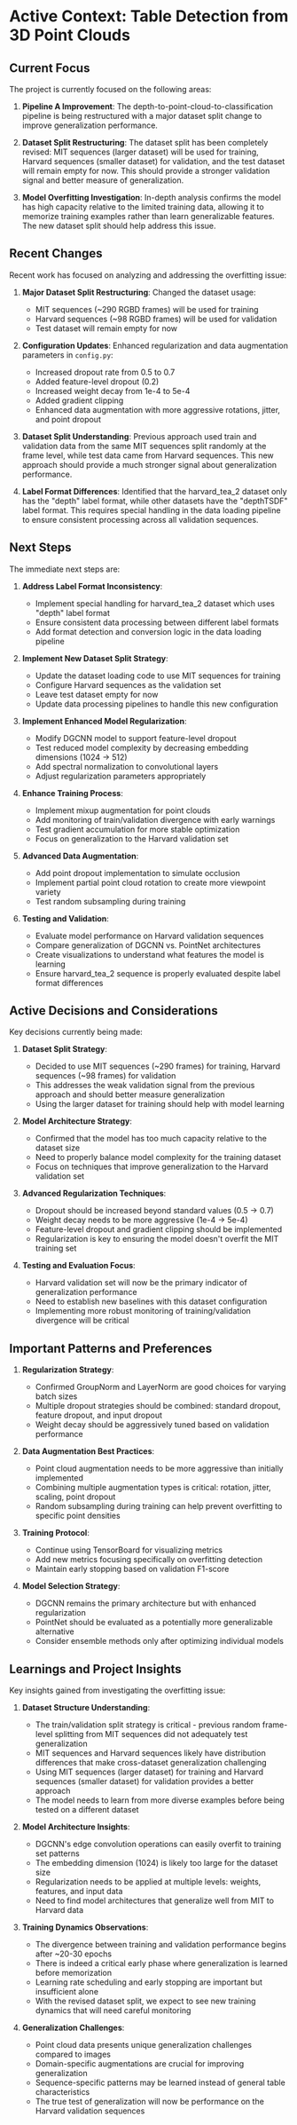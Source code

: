 # Active Context: Table Detection from 3D Point Clouds

## Current Focus

The project is currently focused on the following areas:

1. **Pipeline A Improvement**: The depth-to-point-cloud-to-classification pipeline is being restructured with a major dataset split change to improve generalization performance.

2. **Dataset Split Restructuring**: The dataset split has been completely revised: MIT sequences (larger dataset) will be used for training, Harvard sequences (smaller dataset) for validation, and the test dataset will remain empty for now. This should provide a stronger validation signal and better measure of generalization.

3. **Model Overfitting Investigation**: In-depth analysis confirms the model has high capacity relative to the limited training data, allowing it to memorize training examples rather than learn generalizable features. The new dataset split should help address this issue.

## Recent Changes

Recent work has focused on analyzing and addressing the overfitting issue:

1. **Major Dataset Split Restructuring**: Changed the dataset usage:
   - MIT sequences (~290 RGBD frames) will be used for training
   - Harvard sequences (~98 RGBD frames) will be used for validation
   - Test dataset will remain empty for now
   
2. **Configuration Updates**: Enhanced regularization and data augmentation parameters in `config.py`:
   - Increased dropout rate from 0.5 to 0.7
   - Added feature-level dropout (0.2)
   - Increased weight decay from 1e-4 to 5e-4
   - Added gradient clipping
   - Enhanced data augmentation with more aggressive rotations, jitter, and point dropout

3. **Dataset Split Understanding**: Previous approach used train and validation data from the same MIT sequences split randomly at the frame level, while test data came from Harvard sequences. This new approach should provide a much stronger signal about generalization performance.

4. **Label Format Differences**: Identified that the harvard_tea_2 dataset only has the "depth" label format, while other datasets have the "depthTSDF" label format. This requires special handling in the data loading pipeline to ensure consistent processing across all validation sequences.

## Next Steps

The immediate next steps are:

1. **Address Label Format Inconsistency**:
   - Implement special handling for harvard_tea_2 dataset which uses "depth" label format
   - Ensure consistent data processing between different label formats
   - Add format detection and conversion logic in the data loading pipeline

2. **Implement New Dataset Split Strategy**:
   - Update the dataset loading code to use MIT sequences for training
   - Configure Harvard sequences as the validation set
   - Leave test dataset empty for now
   - Update data processing pipelines to handle this new configuration

2. **Implement Enhanced Model Regularization**:
   - Modify DGCNN model to support feature-level dropout
   - Test reduced model complexity by decreasing embedding dimensions (1024 → 512)
   - Add spectral normalization to convolutional layers
   - Adjust regularization parameters appropriately

3. **Enhance Training Process**:
   - Implement mixup augmentation for point clouds
   - Add monitoring of train/validation divergence with early warnings
   - Test gradient accumulation for more stable optimization
   - Focus on generalization to the Harvard validation set

5. **Advanced Data Augmentation**:
   - Add point dropout implementation to simulate occlusion
   - Implement partial point cloud rotation to create more viewpoint variety
   - Test random subsampling during training

6. **Testing and Validation**:
   - Evaluate model performance on Harvard validation sequences
   - Compare generalization of DGCNN vs. PointNet architectures
   - Create visualizations to understand what features the model is learning
   - Ensure harvard_tea_2 sequence is properly evaluated despite label format differences

## Active Decisions and Considerations

Key decisions currently being made:

1. **Dataset Split Strategy**:
   - Decided to use MIT sequences (~290 frames) for training, Harvard sequences (~98 frames) for validation
   - This addresses the weak validation signal from the previous approach and should better measure generalization
   - Using the larger dataset for training should help with model learning

2. **Model Architecture Strategy**: 
   - Confirmed that the model has too much capacity relative to the dataset size
   - Need to properly balance model complexity for the training dataset
   - Focus on techniques that improve generalization to the Harvard validation set

3. **Advanced Regularization Techniques**:
   - Dropout should be increased beyond standard values (0.5 → 0.7)
   - Weight decay needs to be more aggressive (1e-4 → 5e-4)
   - Feature-level dropout and gradient clipping should be implemented
   - Regularization is key to ensuring the model doesn't overfit the MIT training set

4. **Testing and Evaluation Focus**:
   - Harvard validation set will now be the primary indicator of generalization performance
   - Need to establish new baselines with this dataset configuration
   - Implementing more robust monitoring of training/validation divergence will be critical

## Important Patterns and Preferences

1. **Regularization Strategy**: 
   - Confirmed GroupNorm and LayerNorm are good choices for varying batch sizes
   - Multiple dropout strategies should be combined: standard dropout, feature dropout, and input dropout
   - Weight decay should be aggressively tuned based on validation performance

2. **Data Augmentation Best Practices**:
   - Point cloud augmentation needs to be more aggressive than initially implemented
   - Combining multiple augmentation types is critical: rotation, jitter, scaling, point dropout
   - Random subsampling during training can help prevent overfitting to specific point densities

3. **Training Protocol**:
   - Continue using TensorBoard for visualizing metrics
   - Add new metrics focusing specifically on overfitting detection
   - Maintain early stopping based on validation F1-score

4. **Model Selection Strategy**:
   - DGCNN remains the primary architecture but with enhanced regularization
   - PointNet should be evaluated as a potentially more generalizable alternative
   - Consider ensemble methods only after optimizing individual models

## Learnings and Project Insights

Key insights gained from investigating the overfitting issue:

1. **Dataset Structure Understanding**:
   - The train/validation split strategy is critical - previous random frame-level splitting from MIT sequences did not adequately test generalization
   - MIT sequences and Harvard sequences likely have distribution differences that make cross-dataset generalization challenging
   - Using MIT sequences (larger dataset) for training and Harvard sequences (smaller dataset) for validation provides a better approach
   - The model needs to learn from more diverse examples before being tested on a different dataset

2. **Model Architecture Insights**:
   - DGCNN's edge convolution operations can easily overfit to training set patterns
   - The embedding dimension (1024) is likely too large for the dataset size
   - Regularization needs to be applied at multiple levels: weights, features, and input data
   - Need to find model architectures that generalize well from MIT to Harvard data

3. **Training Dynamics Observations**:
   - The divergence between training and validation performance begins after ~20-30 epochs
   - There is indeed a critical early phase where generalization is learned before memorization
   - Learning rate scheduling and early stopping are important but insufficient alone
   - With the revised dataset split, we expect to see new training dynamics that will need careful monitoring

4. **Generalization Challenges**:
   - Point cloud data presents unique generalization challenges compared to images
   - Domain-specific augmentations are crucial for improving generalization
   - Sequence-specific patterns may be learned instead of general table characteristics
   - The true test of generalization will now be performance on the Harvard validation sequences

